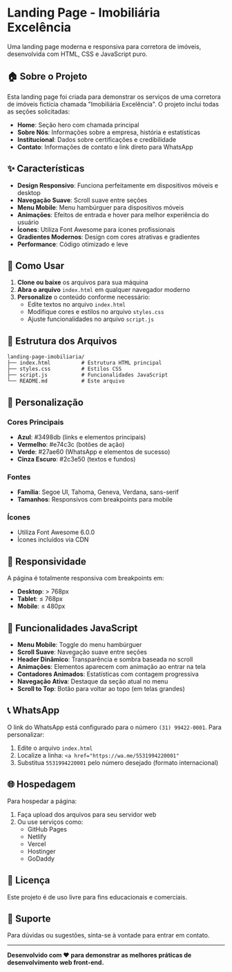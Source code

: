 # Landing Page - Imobiliária Excelência

Uma landing page moderna e responsiva para corretora de imóveis, desenvolvida com HTML, CSS e JavaScript puro.

## 🏠 Sobre o Projeto

Esta landing page foi criada para demonstrar os serviços de uma corretora de imóveis fictícia chamada "Imobiliária Excelência". O projeto inclui todas as seções solicitadas:

- **Home**: Seção hero com chamada principal
- **Sobre Nós**: Informações sobre a empresa, história e estatísticas
- **Institucional**: Dados sobre certificações e credibilidade
- **Contato**: Informações de contato e link direto para WhatsApp

## ✨ Características

- **Design Responsivo**: Funciona perfeitamente em dispositivos móveis e desktop
- **Navegação Suave**: Scroll suave entre seções
- **Menu Mobile**: Menu hambúrguer para dispositivos móveis
- **Animações**: Efeitos de entrada e hover para melhor experiência do usuário
- **Ícones**: Utiliza Font Awesome para ícones profissionais
- **Gradientes Modernos**: Design com cores atrativas e gradientes
- **Performance**: Código otimizado e leve

## 🚀 Como Usar

1. **Clone ou baixe** os arquivos para sua máquina
2. **Abra o arquivo** `index.html` em qualquer navegador moderno
3. **Personalize** o conteúdo conforme necessário:
   - Edite textos no arquivo `index.html`
   - Modifique cores e estilos no arquivo `styles.css`
   - Ajuste funcionalidades no arquivo `script.js`

## 📁 Estrutura dos Arquivos

```
landing-page-imobiliaria/
├── index.html          # Estrutura HTML principal
├── styles.css          # Estilos CSS
├── script.js           # Funcionalidades JavaScript
└── README.md           # Este arquivo
```

## 🎨 Personalização

### Cores Principais
- **Azul**: #3498db (links e elementos principais)
- **Vermelho**: #e74c3c (botões de ação)
- **Verde**: #27ae60 (WhatsApp e elementos de sucesso)
- **Cinza Escuro**: #2c3e50 (textos e fundos)

### Fontes
- **Família**: Segoe UI, Tahoma, Geneva, Verdana, sans-serif
- **Tamanhos**: Responsivos com breakpoints para mobile

### Ícones
- Utiliza Font Awesome 6.0.0
- Ícones incluídos via CDN

## 📱 Responsividade

A página é totalmente responsiva com breakpoints em:
- **Desktop**: > 768px
- **Tablet**: ≤ 768px  
- **Mobile**: ≤ 480px

## 🔧 Funcionalidades JavaScript

- **Menu Mobile**: Toggle do menu hambúrguer
- **Scroll Suave**: Navegação suave entre seções
- **Header Dinâmico**: Transparência e sombra baseada no scroll
- **Animações**: Elementos aparecem com animação ao entrar na tela
- **Contadores Animados**: Estatísticas com contagem progressiva
- **Navegação Ativa**: Destaque da seção atual no menu
- **Scroll to Top**: Botão para voltar ao topo (em telas grandes)

## 📞 WhatsApp

O link do WhatsApp está configurado para o número `(31) 99422-0001`. Para personalizar:

1. Edite o arquivo `index.html`
2. Localize a linha: `<a href="https://wa.me/5531994220001"`
3. Substitua `5531994220001` pelo número desejado (formato internacional)

## 🌐 Hospedagem

Para hospedar a página:
1. Faça upload dos arquivos para seu servidor web
2. Ou use serviços como:
   - GitHub Pages
   - Netlify
   - Vercel
   - Hostinger
   - GoDaddy

## 📝 Licença

Este projeto é de uso livre para fins educacionais e comerciais.

## 🤝 Suporte

Para dúvidas ou sugestões, sinta-se à vontade para entrar em contato.

---

**Desenvolvido com ❤️ para demonstrar as melhores práticas de desenvolvimento web front-end.**
